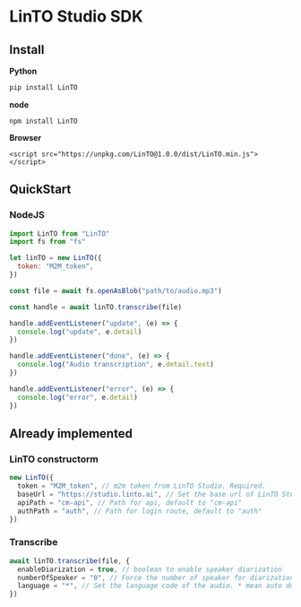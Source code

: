 # LinTO Studio SDK

## Install

**Python**

```sh
pip install LinTO
```

**node**

```
npm install LinTO
```

**Browser**

```
<script src="https://unpkg.com/LinTO@1.0.0/dist/LinTO.min.js"></script>
```

## QuickStart

### NodeJS

```javascript
import LinTO from "LinTO"
import fs from "fs"

let linTO = new LinTO({
  token: "M2M_token",
})

const file = await fs.openAsBlob("path/to/audio.mp3")

const handle = await linTO.transcribe(file)

handle.addEventListener("update", (e) => {
  console.log("update", e.detail)
})

handle.addEventListener("done", (e) => {
  console.log("Audio transcription", e.detail.text)
})

handle.addEventListener("error", (e) => {
  console.log("error", e.detail)
})
```

## Already implemented

### LinTO constructorm

```javascript
new LinTO({
  token = "M2M_token", // m2m token from LinTO Studio. Required.
  baseUrl = "https://studio.linto.ai", // Set the base url of LinTO Studio instance, default to "https://studio.linto.ai"
  apiPath = "cm-api", // Path for api, default to "cm-api"
  authPath = "auth", // Path for login route, default to "auth"
})
```

### Transcribe

```javascript
await linTO.transcribe(file, {
  enableDiarization = true, // boolean to enable speaker diarization
  numberOfSpeaker = "0", // Force the number of speaker for diarization process. 0 mean auto detection.
  language = "*", // Set the language code of the audio. * mean auto detection.
})
```

